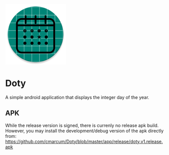 ![GitHub Logo](https://github.com/cmarcum/Doty/blob/master/app/src/main/res/mipmap-xxxhdpi/ic_launcher_round.png?raw=true)
# Doty
A simple android application that displays the integer day of the year.

## APK 
While the release version is signed, there is currenly no release apk build. However, you may install the development/debug version of the apk directly from: <https://github.com/cmarcum/Doty/blob/master/app/release/doty.v1.release.apk>

